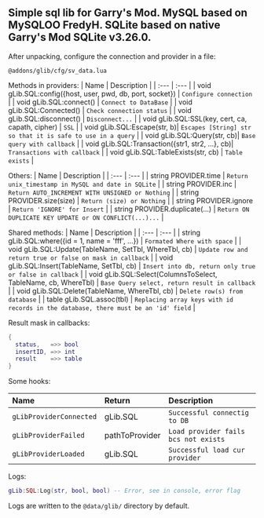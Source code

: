 Simple sql lib for Garry's Mod.
MySQL based on MySQLOO FredyH.
SQLite based on native Garry's Mod SQLite v3.26.0.
-
After unpacking, configure the connection and provider in a file:

```
@addons/glib/cfg/sv_data.lua
```

Methods in providers:
| Name | Description |
| :--- | :--- |
| void gLib.SQL:config({host, user, pwd, db, port, socket}) | `Configure connection` |
| void gLib.SQL:connect() | `Connect to DataBase` |
| void gLib.SQL:Connected() | `Check connection status` |
| void gLib.SQL:disconnect() | `Disconnect...` |
| void gLib.SQL:SSL(key, cert, ca, capath, cipher) | `SSL` |
| void gLib.SQL:Escape(str, b)| `Escapes [String] str so that it is safe to use in a query` |
| void gLib.SQL:Query(str, cb)| `Base query with callback` |
| void gLib.SQL:Transaction({str1, str2, ...}, cb)| `Transactions with callback` |
| void gLib.SQL:TableExists(str, cb) | `Table exists` |


Others:
| Name | Description |
| :--- | :--- |
| string PROVIDER.time | `Return unix_timestamp in MySQL and date in SQLite` |
| string PROVIDER.inc | `Return AUTO_INCREMENT WITH UNSIGNED or Nothing` |
| string PROVIDER.size(size) | `Return (size) or Nothing` |
| string PROVIDER.ignore | `Return 'IGNORE' for Insert` |
| string PROVIDER.duplicate(...) | `Return ON DUPLICATE KEY UPDATE or ON CONFLICT(...)...` |

Shared methods:
| Name | Description |
| :--- | :--- |
| string gLib.SQL:where({id = 1, name = 'fff', ...}) | `Formated Where with space` |
| void gLib.SQL:Update(TableName, SetTbl, WhereTbl, cb) | `Update row and return true or false on mask in callback` |
| void gLib.SQL:Insert(TableName, SetTbl, cb) | `Insert into db, return only true or false in callback` |
| void gLib.SQL:Select(ColumnsToSelect, TableName, cb, WhereTbl) | `Base Query select, return result in callback` |
| void gLib.SQL:Delete(TableName, WhereTbl, cb) | `Delete row(s) from database` |
| table gLib.SQL.assoc(tbl) | `Replacing array keys with id records in the database, there must be an 'id' field` |

Result mask in callbacks:

```lua
{
  status,   =>> bool
  insertID, =>> int
  result    =>> table
}
```

Some hooks:

| Name | Return | Description |
| :--- | :--- | :--- |
| `gLibProviderConnected` | gLib.SQL | `Successful connectig to DB` |
| `gLibProviderFailed` | pathToProvider | `Load provider fails bcs not exists` |
| `gLibProviderLoaded` | gLib.SQL | `Successful load cur provider` |

Logs:

```lua
gLib:SQL:Log(str, bool, bool) -- Error, see in console, error flag
```
Logs are written to the `@data/glib/` directory by default.
